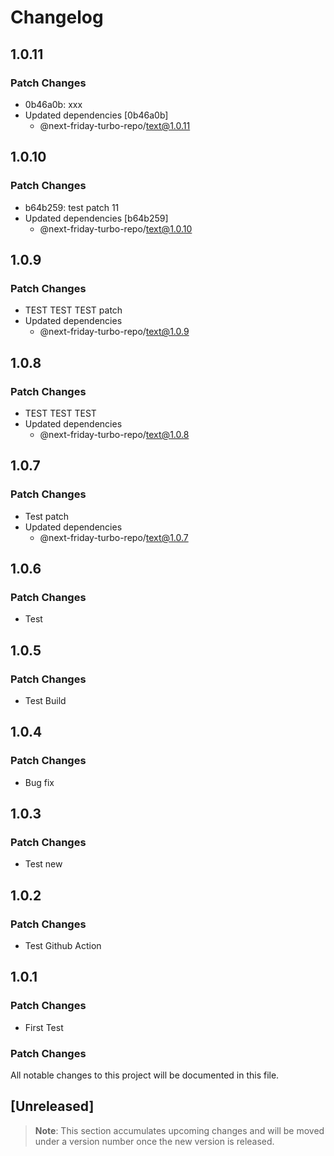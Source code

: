 # Changelog

## 1.0.11

### Patch Changes

- 0b46a0b: xxx
- Updated dependencies [0b46a0b]
  - @next-friday-turbo-repo/text@1.0.11

## 1.0.10

### Patch Changes

- b64b259: test patch 11
- Updated dependencies [b64b259]
  - @next-friday-turbo-repo/text@1.0.10

## 1.0.9

### Patch Changes

- TEST TEST TEST patch
- Updated dependencies
  - @next-friday-turbo-repo/text@1.0.9

## 1.0.8

### Patch Changes

- TEST TEST TEST
- Updated dependencies
  - @next-friday-turbo-repo/text@1.0.8

## 1.0.7

### Patch Changes

- Test patch
- Updated dependencies
  - @next-friday-turbo-repo/text@1.0.7

## 1.0.6

### Patch Changes

- Test

## 1.0.5

### Patch Changes

- Test Build

## 1.0.4

### Patch Changes

- Bug fix

## 1.0.3

### Patch Changes

- Test new

## 1.0.2

### Patch Changes

- Test Github Action

## 1.0.1

### Patch Changes

- First Test

### Patch Changes

All notable changes to this project will be documented in this file.

## [Unreleased]

> **Note**: This section accumulates upcoming changes and will be moved under a version number once the new version is released.
